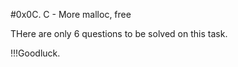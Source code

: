 #0x0C. C - More malloc, free



THere are only 6 questions to be solved on this task.

!!!Goodluck.
